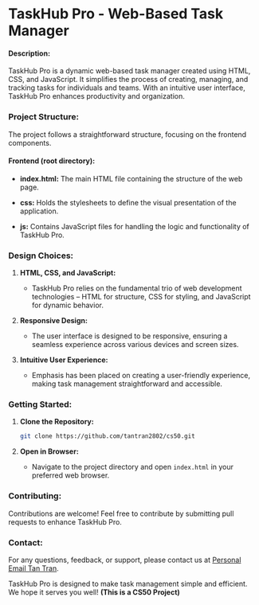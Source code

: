 
# TaskHub Pro - Web-Based Task Manager

#### Description:

TaskHub Pro is a dynamic web-based task manager created using HTML, CSS, and JavaScript. It simplifies the process of creating, managing, and tracking tasks for individuals and teams. With an intuitive user interface, TaskHub Pro enhances productivity and organization.

### Project Structure:

The project follows a straightforward structure, focusing on the frontend components.

#### Frontend (root directory):

- **index.html:** The main HTML file containing the structure of the web page.

- **css:** Holds the stylesheets to define the visual presentation of the application.

- **js:** Contains JavaScript files for handling the logic and functionality of TaskHub Pro.

### Design Choices:

1. **HTML, CSS, and JavaScript:**
   - TaskHub Pro relies on the fundamental trio of web development technologies – HTML for structure, CSS for styling, and JavaScript for dynamic behavior.

2. **Responsive Design:**
   - The user interface is designed to be responsive, ensuring a seamless experience across various devices and screen sizes.

3. **Intuitive User Experience:**
   - Emphasis has been placed on creating a user-friendly experience, making task management straightforward and accessible.

### Getting Started:

1. **Clone the Repository:**
   ```bash
   git clone https://github.com/tantran2802/cs50.git
   ```

2. **Open in Browser:**
   - Navigate to the project directory and open `index.html` in your preferred web browser.

### Contributing:

Contributions are welcome! Feel free to contribute by submitting pull requests to enhance TaskHub Pro.

### Contact:

For any questions, feedback, or support, please contact us at [Personal Email Tan Tran](mailto:tantran2802@gmail.com).

TaskHub Pro is designed to make task management simple and efficient. We hope it serves you well!
**(This is a CS50 Project)**
